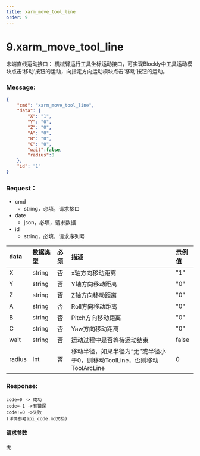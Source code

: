 ```yaml
---
title: xarm_move_tool_line
order: 9
---
```

# 9.xarm_move_tool_line

末端直线运动接口：
机械臂运行工具坐标运动接口，可实现Blockly中工具运动模块点击‘移动’按钮的运动，向指定方向运动模块点击‘移动’按钮的运动。

### Message:  
```json
{
    "cmd": "xarm_move_tool_line",
    "data": {
        "X": "1",
        "Y": "0",
        "Z": "0",
        "A": "0",
        "B": "0",
        "C": "0",
        "wait":false,
        "radius":0
    },
    "id": "1"
}
```
### Request：  
* cmd
  * string，必填，请求接口
* date
  * json，必填，请求数据
* id
  * string，必填，请求序列号
 
    
| **data** | **数据类型** | **必须** | **描述**                                                     | **示例值** |
| :------- | :----------- | :------- | :----------------------------------------------------------- | :--------- |
| X        | string       | 否       | x轴方向移动距离                                              | "1"        |
| Y        | string       | 否       | Y轴方向移动距离                                              | "0"        |
| Z        | string       | 否       | Z轴方向移动距离                                              | "0"        |
| A        | string       | 否       | Roll方向移动距离                                             | "0"        |
| B        | string       | 否       | Pitch方向移动距离                                            | "0"        |
| C        | string       | 否       | Yaw方向移动距离                                              | "0"        |
| wait     | string       | 否       | 运动过程中是否等待运动结束                                   | false      |
| radius   | Int          | 否       | 移动半径，如果半径为“无”或半径小于0，则移动ToolLine，否则移动ToolArcLine | 0          |


### Response:  
```
code=0 -> 成功
code=-1 ->有错误
code!=0 ->失败
(详情参考api_code.md文档)
```

#### 请求参数
无
